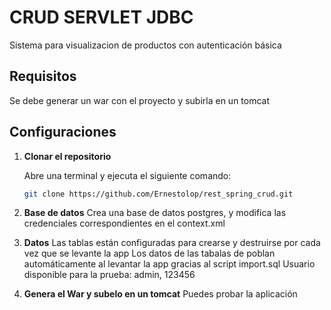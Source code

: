 # CRUD SERVLET JDBC

Sistema para visualizacion de productos con autenticación básica

## Requisitos

Se debe generar un war con el proyecto y subirla en un tomcat

## Configuraciones

1. **Clonar el repositorio**

   Abre una terminal y ejecuta el siguiente comando:

   ```bash
   git clone https://github.com/Ernestolop/rest_spring_crud.git
   ```

2. **Base de datos**
   Crea una base de datos postgres, y modifica las credenciales correspondientes en el context.xml

3. **Datos**
   Las tablas están configuradas para crearse y destruirse por cada vez que se levante la app
   Los datos de las tabalas de poblan automáticamente al levantar la app gracias al script import.sql
   Usuario disponible para la prueba: admin, 123456

4. **Genera el War y subelo en un tomcat**
    Puedes probar la aplicación